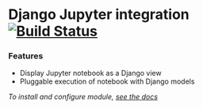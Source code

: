 # Django Jupyter integration [![Build Status](http://jenkins.cherubits.hu/buildStatus/icon?job=lordoftheflies/django-jupyter-integration/master)](http://jenkins.cherubits.hu/job/lordoftheflies/job/django-jupyter-integration/job/master/)
### Features

- Display Jupyter notebook as a Django view
- Pluggable execution of notebook with Django models

_To install and configure module, [see the docs](https://github.com/lordoftheflies/django-jupyter-integration/blob/master/kryten-notebook/README.rst)_
